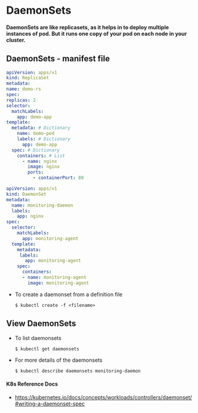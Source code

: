 # DaemonSets

#### DaemonSets are like replicasets, as it helps in to deploy multiple instances of pod. But it runs one copy of your pod on each node in your cluster.
  
## DaemonSets - manifest file 

  ```yml
apiVersion: apps/v1
kind: ReplicaSet
metadata:
  name: demo-rs
spec:
  replicas: 2
  selector:
    matchLabels:
      app: demo-app
  template:
    metadata: # Dictionary
      name: demo-pod
      labels: # Dictionary
        app: demo-app
    spec: # Dictionary
      containers: # List
        - name: nginx
          image: nginx
          ports:
            - containerPort: 80
  ```
  
  ```yml
  apiVersion: apps/v1
  kind: DaemonSet
  metadata:
    name: monitoring-daemon
    labels:
      app: nginx
  spec:
    selector:
      matchLabels:
        app: monitoring-agent
    template:
      metadata:
       labels:
         app: monitoring-agent
      spec:
        containers:
        - name: monitoring-agent
          image: monitoring-agent
  ```

- To create a daemonset from a definition file
  ```
  $ kubectl create -f <filename>
  ```

## View DaemonSets
- To list daemonsets
  ```
  $ kubectl get daemonsets
  ```
- For more details of the daemonsets
  ```
  $ kubectl describe daemonsets monitoring-daemon
  ```
  
#### K8s Reference Docs
- https://kubernetes.io/docs/concepts/workloads/controllers/daemonset/#writing-a-daemonset-spec
